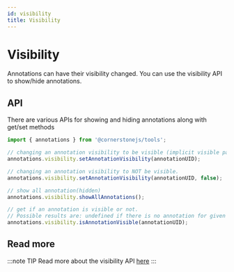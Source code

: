 ```yaml
---
id: visibility
title: Visibility
---
```


# Visibility

Annotations can have their visibility changed. You can use
the visibility API to show/hide annotations.

## API

There are various APIs for showing and hiding annotations along with get/set methods

```js
import { annotations } from '@cornerstonejs/tools';

// changing an annotation visibility to be visible (implicit visible param).
annotations.visibility.setAnnotationVisibility(annotationUID);

// changing an annotation visibility to NOT be visible.
annotations.visibility.setAnnotationVisibility(annotationUID, false);

// show all annotation(hidden)
annotations.visibility.showAllAnnotations();

// get if an annotation is visible or not.
// Possible results are: undefined if there is no annotation for given UID, true if visible and false if not.
annotations.visibility.isAnnotationVisible(annotationUID);
```

## Read more

:::note TIP
Read more about the visibility API [here](/api/tools/namespace/annotation#visibility)
:::
